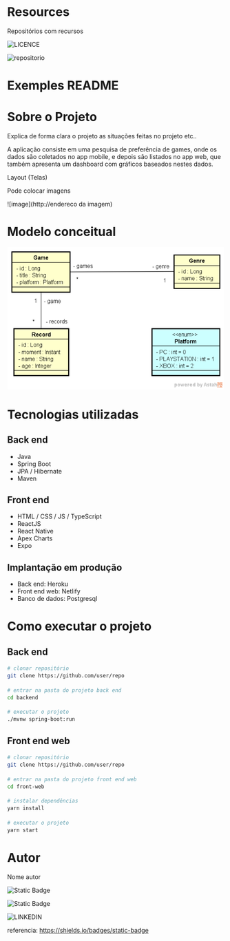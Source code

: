 # Resources
Repositórios com recursos 

![LICENCE](https://img.shields.io/github/license/jairosousa/resources)

![repositorio](https://img.shields.io/badge/nomerepositorio-repo?logo=git&color=%23000000&link=https%3A%2F%2Fgithub.com%2Fjairosousa)


# Exemples README

# Sobre o Projeto
Explica de forma clara o projeto as situações feitas no projeto etc..

A aplicação consiste em uma pesquisa de preferência de games, onde os dados são coletados no app mobile, e depois são listados no app web, que também apresenta um dashboard com gráficos baseados nestes dados.

Layout (Telas)

Pode colocar imagens

![image](http://endereco da imagem)

# Modelo conceitual
![Nodelo](https://github.com/acenelio/assets/raw/main/sds1/modelo-conceitual.png)

# Tecnologias utilizadas

## Back end
- Java
- Spring Boot
- JPA / Hibernate
- Maven
## Front end
- HTML / CSS / JS / TypeScript
- ReactJS
- React Native
- Apex Charts
- Expo
## Implantação em produção
- Back end: Heroku
- Front end web: Netlify
- Banco de dados: Postgresql

# Como executar o projeto

## Back end
```bash
# clonar repositório
git clone https://github.com/user/repo

# entrar na pasta do projeto back end
cd backend

# executar o projeto
./mvnw spring-boot:run
```

## Front end web

```bash
# clonar repositório
git clone https://github.com/user/repo

# entrar na pasta do projeto front end web
cd front-web

# instalar dependências
yarn install

# executar o projeto
yarn start
```

# Autor

Nome autor



![Static Badge](https://img.shields.io/badge/Jairo%20Nascimento-Jairo?logo=trustedshops&color=%23009688&link=https%3A%2F%2Fjairosousa.github.io%2F)

![Static Badge](https://img.shields.io/badge/Jairo%20Nascimento-jairosousa?logo=github&color=%23000000&link=https%3A%2F%2Fgithub.com%2Fjairosousa)


![LINKEDIN](https://img.shields.io/badge/Jairo%20Nascimento-Jairo?logo=linkedin&color=%230e76a8&link=https%3A%2F%2Fwww.linkedin.com%2Fin%2Fjairo-nascimento-sousa%2F)

referencia: https://shields.io/badges/static-badge
